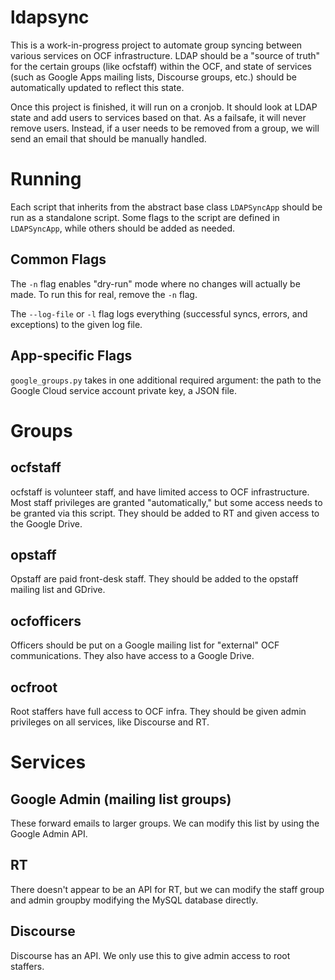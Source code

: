 # ldapsync
This is a work-in-progress project to automate group syncing between various services on OCF infrastructure. LDAP should be a "source of truth" for the certain groups (like ocfstaff) within the OCF, and state of services (such as Google Apps mailing lists, Discourse groups, etc.) should be automatically updated to reflect this state.

Once this project is finished, it will run on a cronjob. It should look at LDAP state and add users to services based on that. As a failsafe, it will never remove users. Instead, if a user needs to be removed from a group, we will send an email that should be manually handled.

# Running

Each script that inherits from the abstract base class `LDAPSyncApp` should be run as a standalone script.
Some flags to the script are defined in `LDAPSyncApp`, while others should be added as needed.

## Common Flags
The `-n` flag enables "dry-run" mode where no changes will actually be made. To run this for real, remove the `-n` flag.

The `--log-file` or `-l` flag logs everything (successful syncs, errors, and exceptions) to the given log file.

## App-specific Flags

`google_groups.py` takes in one additional required argument: the path to the Google Cloud service account private key,
a JSON file.

# Groups
## ocfstaff
ocfstaff is volunteer staff, and have limited access to OCF infrastructure. Most staff privileges are granted "automatically," but some access needs to be granted via this script. They should be added to RT and given access to the Google Drive.

## opstaff
Opstaff are paid front-desk staff. They should be added to the opstaff mailing list and GDrive.

## ocfofficers
Officers should be put on a Google mailing list for "external" OCF communications. They also have access to a Google Drive.

## ocfroot
Root staffers have full access to OCF infra. They should be given admin privileges on all services, like Discourse and RT.

# Services
## Google Admin (mailing list groups)
These forward emails to larger groups. We can modify this list by using the Google Admin API.

## RT
There doesn't appear to be an API for RT, but we can modify the staff group and admin groupby modifying the MySQL database directly.

## Discourse
Discourse has an API. We only use this to give admin access to root staffers.
